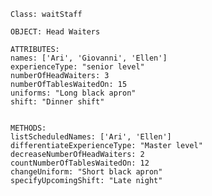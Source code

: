     Class: waitStaff

    OBJECT: Head Waiters
    
    ATTRIBUTES:
    names: ['Ari', 'Giovanni', 'Ellen']
    experienceType: "senior level"
    numberOfHeadWaiters: 3
    numberOfTablesWaitedOn: 15
    uniforms: "Long black apron"
    shift: "Dinner shift" 


    METHODS:
    listScheduledNames: ['Ari', 'Ellen']
    differentiateExperienceType: "Master level"
    decreaseNumberOfHeadWaiters: 2
    countNumberOfTablesWaitedOn: 12
    changeUniform: "Short black apron"
    specifyUpcomingShift: "Late night"
